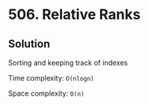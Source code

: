 # 506. Relative Ranks

## Solution

Sorting and keeping track of indexes

Time complexity: `O(nlogn)`

Space complexity: `O(n)`

